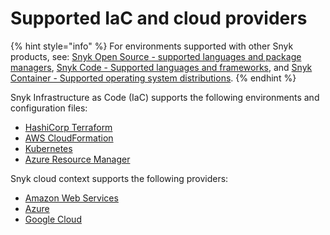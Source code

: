 # Supported IaC and cloud providers

{% hint style="info" %}
For environments supported with other Snyk products, see: [Snyk Open Source - supported languages and package managers](../scan-application-code/snyk-open-source/snyk-open-source-supported-languages-and-package-managers/), [Snyk Code - Supported languages and frameworks](../scan-application-code/snyk-code/snyk-code-language-and-framework-support.md), and [Snyk Container - Supported operating system distributions](../scan-containers/how-snyk-container-works/supported-operating-system-distributions.md).
{% endhint %}

Snyk Infrastructure as Code (IaC) supports the following environments and configuration files:

* [HashiCorp Terraform](../scan-cloud-deployment/snyk-infrastructure-as-code/scan-terraform-files/)
* [AWS CloudFormation](../scan-cloud-deployment/snyk-infrastructure-as-code/scan-cloudformation-files/)
* [Kubernetes](../scan-cloud-deployment/snyk-infrastructure-as-code/scan-kubernetes-configuration-files/)
* [Azure Resource Manager](snyk-infrastructure-as-code/scan-arm-configuration-files.md)

Snyk cloud context supports the following providers:

* [Amazon Web Services](../integrations/cloud-platforms/aws-integration/)
* [Azure](../integrations/cloud-platforms/azure-integration-for-cloud-configurations/)
* [Google Cloud](../integrations/cloud-platforms/google-cloud-integration/)

